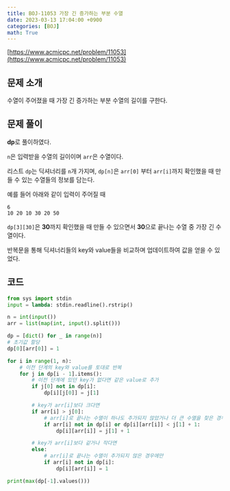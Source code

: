 ```yaml
---
title: BOJ-11053 가장 긴 증가하는 부분 수열
date: 2023-03-13 17:04:00 +0900
categories: [BOJ]
math: True
---
```


[https://www.acmicpc.net/problem/11053](https://www.acmicpc.net/problem/11053)

## 문제 소개

수열이 주어졌을 때 가장 긴 증가하는 부분 수열의 길이를 구한다.

## 문제 풀이

**dp**로 풀이하였다.

`n`은 입력받을 수열의 길이이며 `arr`은 수열이다.

리스트 `dp`는 딕셔너리를 `n`개 가지며, `dp[n]`은 `arr[0]` 부터 `arr[i]`까지 확인했을 때 만들 수 있는 수열들의 정보를 담는다.

예를 들어 아래와 같이 입력이 주어질 때

```
6
10 20 10 30 20 50
```

`dp[3][30]`은 **30**까지 확인했을 때 만들 수 있으면서 **30**으로 끝나는 수열 중 가장 긴 수열이다.

반복문을 통해 딕셔너리들의 key와 value들을 비교하며 업데이트하여 값을 얻을 수 있었다.

## 코드

```python
from sys import stdin
input = lambda: stdin.readline().rstrip()

n = int(input())
arr = list(map(int, input().split()))

dp = [dict() for _ in range(n)]
# 초기값 할당
dp[0][arr[0]] = 1

for i in range(1, n):
    # 이전 단계의 key와 value를 토대로 반복
    for j in dp[i - 1].items():
        # 이전 단계에 있던 key가 없다면 같은 value로 추가
        if j[0] not in dp[i]:
            dp[i][j[0]] = j[1]

        # key가 arr[i]보다 크다면
        if arr[i] > j[0]:
            # arr[i]로 끝나는 수열이 하나도 추가되지 않았거나 더 큰 수열을 찾은 경우
            if arr[i] not in dp[i] or dp[i][arr[i]] < j[1] + 1:
                dp[i][arr[i]] = j[1] + 1

        # key가 arr[i]보다 같거나 작다면
        else:
            # arr[i]로 끝나는 수열이 추가되지 않은 경우에만
            if arr[i] not in dp[i]:
                dp[i][arr[i]] = 1

print(max(dp[-1].values()))

```
